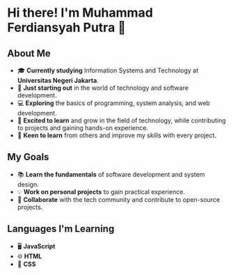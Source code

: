 # Hi there! I'm Muhammad Ferdiansyah Putra 👋

## About Me
- 🎓 **Currently studying** Information Systems and Technology at **Universitas Negeri Jakarta**.
- 🌱 **Just starting out** in the world of technology and software development.
- 💻 **Exploring** the basics of programming, system analysis, and web development.
- 🚀 **Excited to learn** and grow in the field of technology, while contributing to projects and gaining hands-on experience.
- 🧠 **Keen to learn** from others and improve my skills with every project.

## My Goals
- 📚 **Learn the fundamentals** of software development and system design.
- 💡 **Work on personal projects** to gain practical experience.
- 🤝 **Collaborate** with the tech community and contribute to open-source projects.

## Languages I'm Learning
- 🖥️ **JavaScript**
- 🌐 **HTML**
- 🎨 **CSS**
